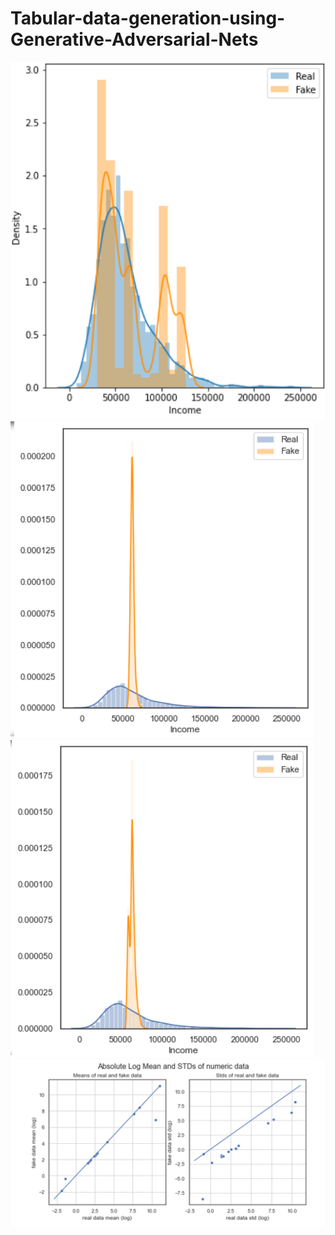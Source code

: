 # Tabular-data-generation-using-Generative-Adversarial-Nets

![GAN_income](/Generated_outputs_comparison/GAN_income_final.PNG)
![WGAN_income](/Generated_outputs_comparison/WGAN_income_final.PNG)
![CGAN_income](/Generated_outputs_comparison/CGAN_income_final.PNG)
![GAN_mean_sed](/Generated_outputs_comparison/CGAN_mean_std_Final.PNG)
